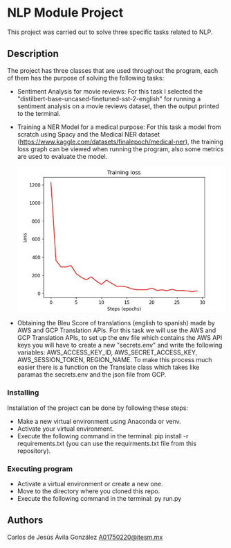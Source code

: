 # NLP Module Project

This project was carried out to solve three specific tasks related to NLP.

## Description

The project has three classes that are used throughout the program, each of them has the purpose of solving the following tasks:
* Sentiment Analysis for movie reviews:
    For this task I selected the "distilbert-base-uncased-finetuned-sst-2-english" for running a sentiment analysis on a movie reviews dataset, then the output printed     to the terminal.
* Training a NER Model for a medical purpose:
    For this task a model from scratch using Spacy and the Medical NER dataset (https://www.kaggle.com/datasets/finalepoch/medical-ner), the training loss graph can be     viewed when running the program, also some metrics are used to evaluate the model.
    
    <img src="loss_graph.jpg" alt="loss_graph">
    
* Obtaining the Bleu Score of translations (english to spanish) made by AWS and GCP Translation APIs.
    For this task we will use the AWS and GCP Translation APIs, to set up the env file which contains the AWS API keys you will have to create a new "secrets.env" and     write the following variables: AWS_ACCESS_KEY_ID, AWS_SECRET_ACCESS_KEY, AWS_SESSION_TOKEN, REGION_NAME.
    To make this process much easier there is a function on the Translate class which takes like paramas the secrets.env and the json file from GCP.
    
### Installing
Installation of the project can be done by following these steps:
* Make a new virtual environment using Anaconda or venv.
* Activate your virtual environment.
* Execute the following command in the terminal: pip install -r requirements.txt (you can use the requirments.txt file from this repository).


### Executing program

* Activate a virtual environment or create a new one.
* Move to the directory where you cloned this repo.
* Execute the following command in the terminal: py run.py

## Authors

Carlos de Jesús Ávila González
A01750220@itesm.mx
